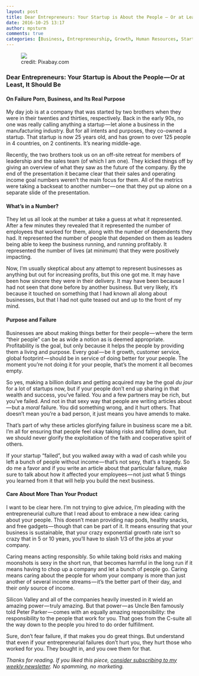 ```yaml
---
layout: post
title: Dear Entrepreneurs: Your Startup is About the People — Or at Least, It Should Be
date: 2016-10-25 13:17
author: mpsturm
comments: true
categories: [Business, Entrepreneurship, Growth, Human Resources, Startup, Uncategorized]
---
```



<figure class="wp-caption">

<img src="https://mikesturmblog.files.wordpress.com/2016/10/00a5a-0nawfu5d-10sfvwu1.jpg">

<figcaption class="wp-caption-text">credit: Pixabay.com</figcaption></figure><h3>Dear Entrepreneurs: Your Startup is About the People — Or at Least, It Should Be</h3>
<h4>On Failure Porn, Business, and Its Real Purpose</h4>
<p>My day job is at a company that was started by two brothers when they were in their twenties and thirties, respectively. Back in the early 90s, no one was really calling anything a startup — let alone a business in the manufacturing industry. But for all intents and purposes, they co-owned a startup. That startup is now 25 years old, and has grown to over 125 people in 4 countries, on 2 continents. It’s nearing middle-age.</p>
<p>Recently, the two brothers took us on an off-site retreat for members of leadership and the sales team (of which I am one). They kicked things off by giving an overview of what they saw as the future of the company. By the end of the presentation it became clear that their sales and operating income goal numbers weren’t the main focus for them. All of the metrics were taking a backseat to another number — one that they put up alone on a separate slide of the presentation.</p>
<h4>What’s in a Number?</h4>
<p>They let us all look at the number at take a guess at what it represented. After a few minutes they revealed that it represented the number of employees that worked for them, along with the number of dependents they had. It represented the number of people that depended on them as leaders being able to keep the business running, and running profitably. It represented the number of lives (at minimum) that they were positively impacting.</p>
<p>Now, I’m usually skeptical about any attempt to represent businesses as anything but out for increasing profits, but this one got me. It may have been how sincere they were in their delivery. It may have been because I had not seen that done before by another business. But very likely, it’s because it touched on something that I had known all along about businesses, but that I had not quite teased out and up to the front of my mind.</p>
<h4>Purpose and Failure</h4>
<p>Businesses are about making things better for their people — where the term “their people” can be as wide a notion as is deemed appropriate. Profitability is the goal, but only because it helps the people by providing them a living and purpose. Every goal — be it growth, customer service, global footprint — should be in service of doing better for your people. The moment you’re not doing it for your people, that’s the moment it all becomes empty.</p>
<p>So yes, making a billion dollars and getting acquired may be the goal <em>du jour </em>for a lot of startups now, but if your people don’t end up sharing in that wealth and success, you’ve failed. You and a few partners may be rich, but you’ve failed. And not in that sexy way that people are writing articles about — but a <em>moral</em> failure. You did something wrong, and it hurt others. That doesn’t mean you’re a bad person, it just means you have amends to make.</p>
<p>That’s part of why these articles glorifying failure in business scare me a bit. I’m all for ensuring that people feel okay taking risks and falling down, but we should never glorify the exploitation of the faith and cooperative spirit of others.</p>
<p>If your startup “failed”, but you walked away with a wad of cash while you left a bunch of people without income — that’s not sexy, that’s a tragedy. So do me a favor and if you write an article about that particular failure, make sure to talk about how it affected your employees — not just what 5 things you learned from it that will help you build the next business.</p>
<h4>Care About More Than Your Product</h4>
<p>I want to be clear here. I’m not trying to give advice, I’m pleading with the entrepreneurial culture that I read about to embrace a new idea: caring about your people. This doesn’t mean providing nap pods, healthy snacks, and free gadgets — though that can be part of it. It means ensuring that your business is sustainable, that your crazy exponential growth rate isn’t so crazy that in 5 or 10 years, you’ll have to slash 1/3 of the jobs at your company.</p>
<p>Caring means acting responsibly. So while taking bold risks and making moonshots is sexy in the short run, that becomes harmful in the long run if it means having to chop up a company and let a bunch of people go. Caring means caring about the people for whom your company is more than just another of several income streams — it’s the better part of their day, and their <em>only</em> source of income.</p>
<p>Silicon Valley and all of the companies heavily invested in it wield an amazing power — truly amazing. But that power — as Uncle Ben famously told Peter Parker — comes with an equally amazing responsibility: the responsibility to the people that work for you. That goes from the C-suite all the way down to the people you hired to do order fulfillment.</p>
<p>Sure, don’t fear failure, if that makes you do great things. But understand that even if your entrepreneurial failures don’t hurt you, they hurt those who worked for you. They bought in, and you owe them for that.</p>
<p><em>Thanks for reading. If you liked this piece, </em><a href="http://tinyletter.com/mike_sturm" target="_blank"><em>consider subscribing to my weekly newsletter</em></a><em>. No spamming, no marketing.</em></p>

